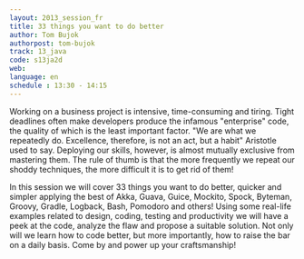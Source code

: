 ```yaml
---
layout: 2013_session_fr
title: 33 things you want to do better
author: Tom Bujok
authorpost: tom-bujok
track: 13_java
code: s13ja2d
web: 
language: en
schedule : 13:30 - 14:15
---
```


Working on a business project is intensive, time-consuming and tiring. Tight deadlines often make developers produce the infamous "enterprise" code, the quality of which is the least important factor. "We are what we repeatedly do. Excellence, therefore, is not an act, but a habit" Aristotle used to say. Deploying our skills, however, is almost mutually exclusive from mastering them. The rule of thumb is that the more frequently we repeat our shoddy techniques, the more difficult it is to get rid of them! 

In this session we will cover 33 things you want to do better, quicker and simpler applying the best of Akka, Guava, Guice, Mockito, Spock, Byteman, Groovy, Gradle, Logback, Bash, Pomodoro and others!
Using some real-life examples related to design, coding, testing and productivity we will have a peek at the code, analyze the flaw and propose a suitable solution.
Not only will we learn how to code better, but more importantly, how to raise the bar on a daily basis. Come by and power up your craftsmanship!
